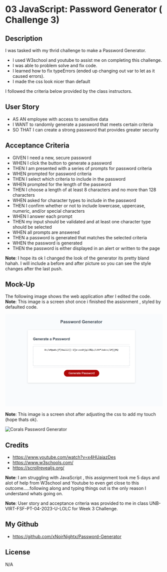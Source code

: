 # 03 JavaScript: Password Generator ( Challenge 3)

## Description

I was tasked with my thrid challenge to make a Password Generator.

- I used W3school and youtube to assist me on completing this challenge.
- I was able to problem solve and fix code.
- I learned how to fix typeErrors (ended up changing out var to let as it caused errors).
- I made the css look nicer than default 

I followed the criteria below provided by the class instructors.

## User Story

- AS AN employee with access to sensitive data
- I WANT to randomly generate a password that meets certain criteria
- SO THAT I can create a strong password that provides greater security


## Acceptance Criteria

- GIVEN I need a new, secure password
- WHEN I click the button to generate a password
- THEN I am presented with a series of prompts for password criteria
- WHEN prompted for password criteria
- THEN I select which criteria to include in the password
- WHEN prompted for the length of the password
- THEN I choose a length of at least 8 characters and no more than 128 characters
- WHEN asked for character types to include in the password
- THEN I confirm whether or not to include lowercase, uppercase, numeric, and/or special characters
- WHEN I answer each prompt
- THEN my input should be validated and at least one character type should be selected
- WHEN all prompts are answered
- THEN a password is generated that matches the selected criteria
- WHEN the password is generated
- THEN the password is either displayed in an alert or written to the page

 **Note**: I hope its ok I changed the look of the generator its pretty bland hahah. I will include a before and after picture so you can see the style changes after the last push.

## Mock-Up

The following image shows the web application after I edited the code.
**Note**: This image is a screen shot once i finished the assisnment , styled by defaulted code.

![Basic Password Generator](./assets/images/undesignedscreenshot.png)

**Note**: This image is a screen shot after adjusting the css to add my touch  (hope thats ok).

![Corals Password Generator](./assets/images/coralsdesign.png)

## Credits

- https://www.youtube.com/watch?v=x4HUaiazDes
- https://www.w3schools.com/
- https://scrollrevealjs.org/

**Note**: I am struggling with JavaScript , this assignment took me 5 days and alot of help from W3school and Youtube to even get close to this outcome.....following along and typing things out is the only reason I understand whats going on.


**Note**: User story and acceptance criteria was provided to me in class
 UNB-VIRT-FSF-PT-04-2023-U-LOLC for Week 3 Challenge. 

## My Github

- https://github.com/xNoirNightx/Password-Generator

## License

N/A